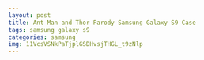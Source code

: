 ```yaml
---
layout: post
title: Ant Man and Thor Parody Samsung Galaxy S9 Case
tags: samsung galaxy s9
categories: samsung
img: 11VcsVSNkPaTjplGSDHvsjTHGL_t9zNlp
---
```

